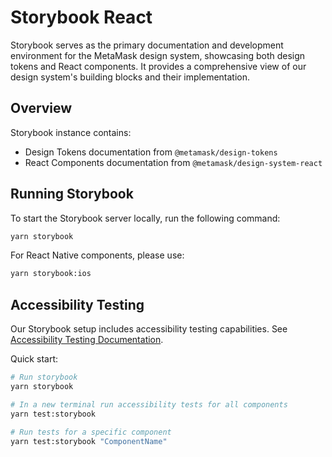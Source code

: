 # Storybook React

Storybook serves as the primary documentation and development environment for the MetaMask design system, showcasing both design tokens and React components. It provides a comprehensive view of our design system's building blocks and their implementation.

## Overview

Storybook instance contains:

- Design Tokens documentation from `@metamask/design-tokens`
- React Components documentation from `@metamask/design-system-react`

## Running Storybook

To start the Storybook server locally, run the following command:

```bash
yarn storybook
```

For React Native components, please use:

```bash
yarn storybook:ios
```

## Accessibility Testing

Our Storybook setup includes accessibility testing capabilities. See [Accessibility Testing Documentation](../../docs/accessibility-testing.md).

Quick start:

```bash
# Run storybook
yarn storybook
```

```bash
# In a new terminal run accessibility tests for all components
yarn test:storybook

# Run tests for a specific component
yarn test:storybook "ComponentName"
```
